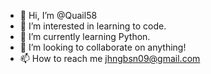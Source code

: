 - 👋 Hi, I’m @Quail58
- 👀 I’m interested in learning to code.
- 🌱 I’m currently learning Python.
- 💞️ I’m looking to collaborate on anything!
- 📫 How to reach me jhngbsn09@gmail.com

<!---
Quail58/Quail58 is a ✨ special ✨ repository because its `README.md` (this file) appears on your GitHub profile.
You can click the Preview link to take a look at your changes.
--->
